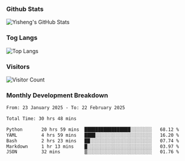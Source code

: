 ### Github Stats
![Yisheng's GitHub Stats](https://github-readme-stats-9qabuvhk1-gongyisheng.vercel.app/api?username=gongyisheng&count_private=true&show_icons=true)
### Tog Langs
![Top Langs](https://github-readme-stats-9qabuvhk1-gongyisheng.vercel.app/api/top-langs/?username=gongyisheng&layout=compact)
### Visitors
![Visitor Count](https://profile-counter.glitch.me/gongyisheng/count.svg)
### Monthly Development Breakdown
<!--START_SECTION:waka-->

```txt
From: 23 January 2025 - To: 22 February 2025

Total Time: 30 hrs 48 mins

Python       20 hrs 59 mins  █████████████████░░░░░░░░   68.12 %
YAML         4 hrs 59 mins   ████░░░░░░░░░░░░░░░░░░░░░   16.20 %
Bash         2 hrs 23 mins   ██░░░░░░░░░░░░░░░░░░░░░░░   07.74 %
Markdown     1 hr 13 mins    █░░░░░░░░░░░░░░░░░░░░░░░░   03.97 %
JSON         32 mins         ▒░░░░░░░░░░░░░░░░░░░░░░░░   01.76 %
```

<!--END_SECTION:waka-->
